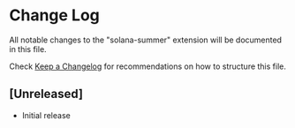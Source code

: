 # Change Log

All notable changes to the "solana-summer" extension will be documented in this file.

Check [Keep a Changelog](http://keepachangelog.com/) for recommendations on how to structure this file.

## [Unreleased]

- Initial release

